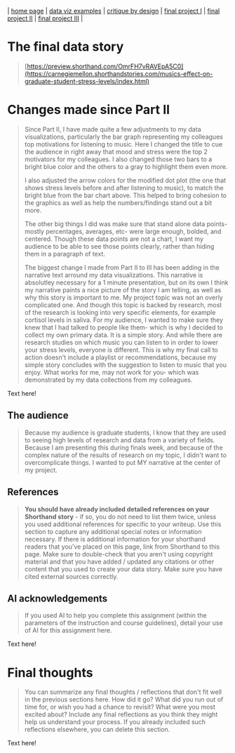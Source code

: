 | [home page](README.md) | [data viz examples](dataviz-examples.md) | [critique by design](critique-by-design.md) | [final project I](final-project-part-one.md) | [final project II](final-project-part-two.md) | [final project III](final-project-part-three.md) |

# The final data story
> [https://preview.shorthand.com/OmrFH7vRAVEpA5C0](https://carnegiemellon.shorthandstories.com/musics-effect-on-graduate-student-stress-levels/index.html)



# Changes made since Part II
> Since Part II, I have made quite a few adjustments to my data visualizations, particularly the bar graph representing my colleagues top motivations for listening to music. Here I changed the title to cue the audience in right away that mood and stress were the top 2 motivators for my colleagues. I also changed those two bars to a bright blue color and the others to a gray to highlight them even more.
>
> I also adjusted the arrow colors for the modified dot plot (the one that shows stress levels before and after listening to music), to match the bright blue from the bar chart above. This helped to bring cohesion to the graphics as well as help the numbers/findings stand out a bit more.
>
> The other big things I did was make sure that stand alone data points- mostly percentages, averages, etc- were large enough, bolded, and centered. Though these data points are not a chart, I want my audience to be able to see those points clearly, rather than hiding them in a paragraph of text.
>
> The biggest change I made from Part II to III has been adding in the narrative text arround my data visualizations. This narrative is absolutley necessary for a 1 minute presentation, but on its own I think my narrative paints a nice picture of the story I am telling, as well as why this story is important to me. My project topic was not an overly complicated one. And though this topic is backed by research, most of the research is looking into very specific elements, for example cortisol levels in saliva. For my audience, I wanted to make sure they knew that I had talked to people like them- which is why I decided to collect my own primary data. It is a simple story. And while there are research studies on which music you can listen to in order to lower your stress levels, everyone is different. This is why my final call to action doesn't include a playlist or recommendations, because my simple story concludes with the suggestion to listen to music that you enjoy. What works for me, may not work for you- which was demonstrated by my data collections from my colleagues. 

Text here!

## The audience
> Because my audience is graduate students, I know that they are used to seeing high levels of research and data from a variety of fields. Because I am presenting this during finals week, and because of the complex nature of the results of research on my topic, I didn't want to overcomplicate things. I wanted to put MY narrative at the center of my project.



## References
> **You should have already included detailed references on your Shorthand story** - if so, you do not need to list them twice, unless you used additional references for specific to your writeup. Use this section to capture any additional special notes or information necessary. If there is additional information for your shorthand readers that you've placed on this page, link from Shorthand to this page. Make sure to double-check that you aren't using copyright material and that you have added / updated any citations or other content that you used to create your data story.  Make sure you have cited external sources correctly.

## AI acknowledgements
> If you used AI to help you complete this assignment (within the parameters of the instruction and course guidelines), detail your use of AI for this assignment here.

Text here!

# Final thoughts
> You can summarize any final thoughts / reflections that don't fit well in the previous sections here.  How did it go?  What did you run out of time for, or wish you had a chance to revisit?  What were you most excited about?  Include any final reflections as you think they might help us understand your process.  If you already included such reflections elsewhere, you can delete this section. 

Text here!


